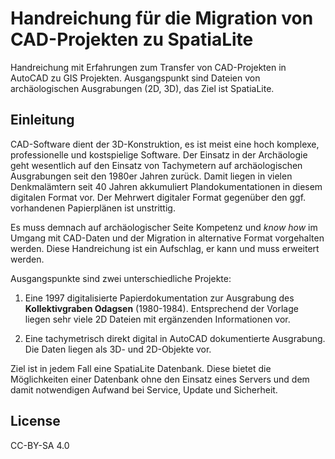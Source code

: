 # Handreichung für die Migration von CAD-Projekten zu SpatiaLite

Handreichung mit Erfahrungen zum Transfer von CAD-Projekten in AutoCAD zu GIS Projekten. Ausgangspunkt sind Dateien von archäologischen Ausgrabungen (2D, 3D), das Ziel ist SpatiaLite. 

## Einleitung

CAD-Software dient der 3D-Konstruktion, es ist meist eine hoch komplexe, professionelle und kostspielige Software. Der Einsatz in der Archäologie geht wesentlich auf den Einsatz von Tachymetern auf archäologischen Ausgrabungen seit den 1980er Jahren zurück. Damit liegen in vielen Denkmalämtern seit 40 Jahren akkumuliert Plandokumentationen in diesem digitalen Format vor. Der Mehrwert digitaler Format gegenüber den ggf. vorhandenen Papierplänen ist unstrittig. 

Es muss demnach auf archäologischer Seite Kompetenz und *know how* im Umgang mit CAD-Daten und der Migration in alternative Format vorgehalten werden. Diese Handreichung ist ein Aufschlag, er kann und muss erweitert werden.

Ausgangspunkte sind zwei unterschiedliche Projekte:

 1. Eine 1997 digitalisierte Papierdokumentation zur Ausgrabung des **Kollektivgraben Odagsen** (1980-1984). Entsprechend der Vorlage liegen sehr viele 2D Dateien mit ergänzenden Informationen vor.

 2. Eine tachymetrisch direkt digital in AutoCAD dokumentierte Ausgrabung. Die Daten liegen als 3D- und 2D-Objekte vor.
 
Ziel ist in jedem Fall eine SpatiaLite Datenbank. Diese bietet die Möglichkeiten einer Datenbank ohne den Einsatz eines Servers und dem damit notwendigen Aufwand bei Service, Update und Sicherheit. 

## License
CC-BY-SA 4.0
